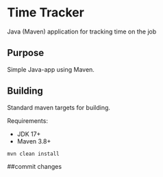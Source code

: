 # Time Tracker

Java (Maven) application for tracking time on the job

## Purpose

Simple Java-app using Maven.

## Building

Standard maven targets for building.

Requirements:

* JDK 17+
* Maven 3.8+

```bash
mvn clean install
```
##commit changes
